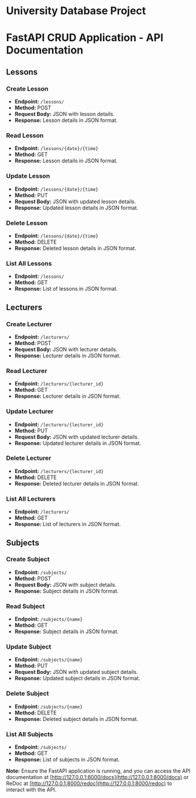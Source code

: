 # University Database Project
# FastAPI CRUD Application - API Documentation

## Lessons

### Create Lesson

- **Endpoint:** `/lessons/`
- **Method:** POST
- **Request Body:** JSON with lesson details.
- **Response:** Lesson details in JSON format.

### Read Lesson

- **Endpoint:** `/lessons/{date}/{time}`
- **Method:** GET
- **Response:** Lesson details in JSON format.

### Update Lesson

- **Endpoint:** `/lessons/{date}/{time}`
- **Method:** PUT
- **Request Body:** JSON with updated lesson details.
- **Response:** Updated lesson details in JSON format.

### Delete Lesson

- **Endpoint:** `/lessons/{date}/{time}`
- **Method:** DELETE
- **Response:** Deleted lesson details in JSON format.

### List All Lessons

- **Endpoint:** `/lessons/`
- **Method:** GET
- **Response:** List of lessons in JSON format.

## Lecturers

### Create Lecturer

- **Endpoint:** `/lecturers/`
- **Method:** POST
- **Request Body:** JSON with lecturer details.
- **Response:** Lecturer details in JSON format.

### Read Lecturer

- **Endpoint:** `/lecturers/{lecturer_id}`
- **Method:** GET
- **Response:** Lecturer details in JSON format.

### Update Lecturer

- **Endpoint:** `/lecturers/{lecturer_id}`
- **Method:** PUT
- **Request Body:** JSON with updated lecturer details.
- **Response:** Updated lecturer details in JSON format.

### Delete Lecturer

- **Endpoint:** `/lecturers/{lecturer_id}`
- **Method:** DELETE
- **Response:** Deleted lecturer details in JSON format.

### List All Lecturers

- **Endpoint:** `/lecturers/`
- **Method:** GET
- **Response:** List of lecturers in JSON format.

## Subjects

### Create Subject

- **Endpoint:** `/subjects/`
- **Method:** POST
- **Request Body:** JSON with subject details.
- **Response:** Subject details in JSON format.

### Read Subject

- **Endpoint:** `/subjects/{name}`
- **Method:** GET
- **Response:** Subject details in JSON format.

### Update Subject

- **Endpoint:** `/subjects/{name}`
- **Method:** PUT
- **Request Body:** JSON with updated subject details.
- **Response:** Updated subject details in JSON format.

### Delete Subject

- **Endpoint:** `/subjects/{name}`
- **Method:** DELETE
- **Response:** Deleted subject details in JSON format.

### List All Subjects

- **Endpoint:** `/subjects/`
- **Method:** GET
- **Response:** List of subjects in JSON format.

**Note:** Ensure the FastAPI application is running, and you can access the API documentation at [http://127.0.0.1:8000/docs](http://127.0.0.1:8000/docs) or ReDoc at [http://127.0.0.1:8000/redoc](http://127.0.0.1:8000/redoc) to interact with the API.

